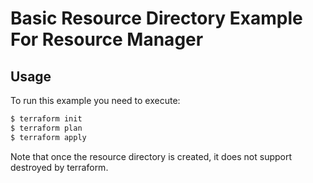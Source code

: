 # Basic Resource Directory Example For Resource Manager

## Usage

To run this example you need to execute:

```bash
$ terraform init
$ terraform plan
$ terraform apply
```

Note that once the resource directory is created, it does not support destroyed by terraform.

<!-- BEGINNING OF PRE-COMMIT-TERRAFORM DOCS HOOK -->